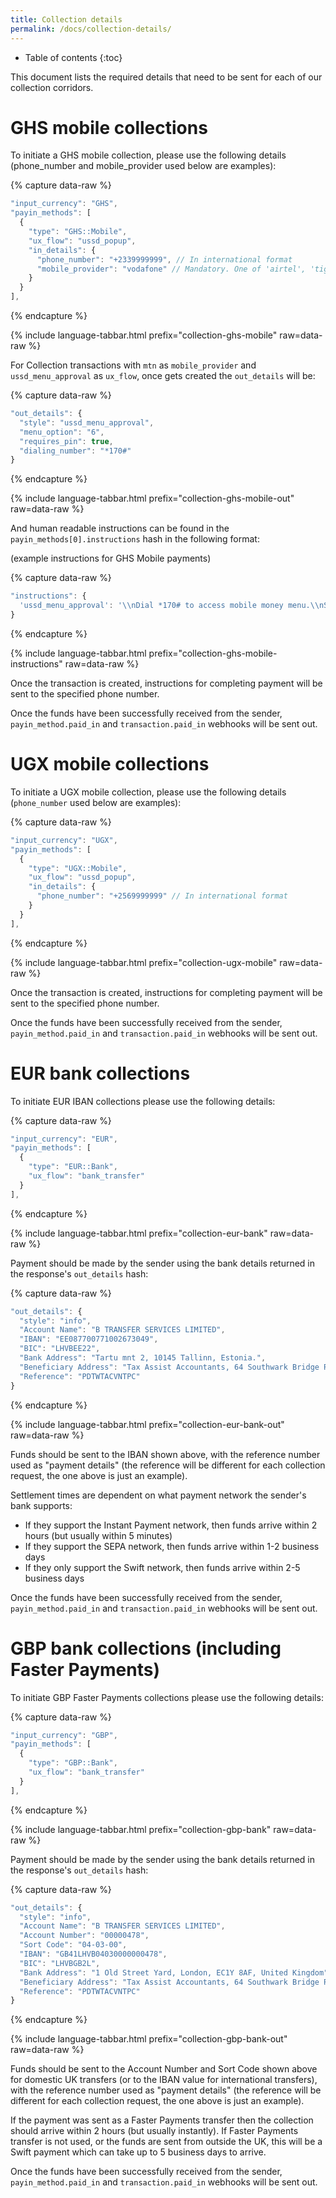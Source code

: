 ```yaml
---
title: Collection details
permalink: /docs/collection-details/
---
```


* Table of contents
{:toc}

This document lists the required details that need to be sent for each of our collection corridors.

# GHS mobile collections

To initiate a GHS mobile collection, please use the following details (phone_number and mobile_provider used below are examples):

{% capture data-raw %}
```javascript
"input_currency": "GHS",
"payin_methods": [
  {
    "type": "GHS::Mobile",
    "ux_flow": "ussd_popup",
    "in_details": {
      "phone_number": "+2339999999", // In international format
      "mobile_provider": "vodafone" // Mandatory. One of 'airtel', 'tigo', 'mtn', 'vodafone'
    }
  }
],
```
{% endcapture %}

{% include language-tabbar.html prefix="collection-ghs-mobile" raw=data-raw %}

For Collection transactions with `mtn` as `mobile_provider` and `ussd_menu_approval` as `ux_flow`, once gets created the `out_details` will be:

{% capture data-raw %}
```javascript
"out_details": {
  "style": "ussd_menu_approval",
  "menu_option": "6",
  "requires_pin": true,
  "dialing_number": "*170#"
}
```
{% endcapture %}

{% include language-tabbar.html prefix="collection-ghs-mobile-out" raw=data-raw %}

And human readable instructions can be found in the `payin_methods[0].instructions` hash in the following format:

(example instructions for GHS Mobile payments)

{% capture data-raw %}
```javascript
"instructions": {
  'ussd_menu_approval': '\\nDial *170# to access mobile money menu.\\nSelect option 6 (My Wallet) and send.\\nChoose option 3 to check "my approvals".\\nChoose the transaction to approve and send.\\nConfirm transaction by choosing option1 (Yes) and send.\\nEnter mobile money pin and send.\\nYou will receive a new message on your mobile phone about the transaction.\\n'
}
```
{% endcapture %}

{% include language-tabbar.html prefix="collection-ghs-mobile-instructions" raw=data-raw %}

Once the transaction is created, instructions for completing payment will be sent to the specified phone number.

Once the funds have been successfully received from the sender, `payin_method.paid_in` and `transaction.paid_in` webhooks will be sent out.

# UGX mobile collections

To initiate a UGX mobile collection, please use the following details (`phone_number` used below are examples):

{% capture data-raw %}
```javascript
"input_currency": "UGX",
"payin_methods": [
  {
    "type": "UGX::Mobile",
    "ux_flow": "ussd_popup",
    "in_details": {
      "phone_number": "+2569999999" // In international format
    }
  }
],
```
{% endcapture %}

{% include language-tabbar.html prefix="collection-ugx-mobile" raw=data-raw %}

Once the transaction is created, instructions for completing payment will be sent to the specified phone number.

Once the funds have been successfully received from the sender, `payin_method.paid_in` and `transaction.paid_in` webhooks will be sent out.

# EUR bank collections

To initiate EUR IBAN collections please use the following details:

{% capture data-raw %}
```javascript
"input_currency": "EUR",
"payin_methods": [
  {
    "type": "EUR::Bank",
    "ux_flow": "bank_transfer"
  }
],
```
{% endcapture %}

{% include language-tabbar.html prefix="collection-eur-bank" raw=data-raw %}

Payment should be made by the sender using the bank details returned in the response's `out_details` hash:

{% capture data-raw %}
```javascript
"out_details": {
  "style": "info",
  "Account Name": "B TRANSFER SERVICES LIMITED",
  "IBAN": "EE087700771002673049",
  "BIC": "LHVBEE22",
  "Bank Address": "Tartu mnt 2, 10145 Tallinn, Estonia.",
  "Beneficiary Address": "Tax Assist Accountants, 64 Southwark Bridge Road, London SE1 0AS",
  "Reference": "PDTWTACVNTPC"
}
```
{% endcapture %}

{% include language-tabbar.html prefix="collection-eur-bank-out" raw=data-raw %}

Funds should be sent to the IBAN shown above, with the reference number used as "payment details" (the reference will be different for each collection request, the one above is just an example).

Settlement times are dependent on what payment network the sender's bank supports:
* If they support the Instant Payment network, then funds arrive within 2 hours (but usually within 5 minutes)
* If they support the SEPA network, then funds arrive within 1-2 business days
* If they only support the Swift network, then funds arrive within 2-5 business days

Once the funds have been successfully received from the sender, `payin_method.paid_in` and `transaction.paid_in` webhooks will be sent out.

# GBP bank collections (including Faster Payments)

To initiate GBP Faster Payments collections please use the following details:

{% capture data-raw %}
```javascript
"input_currency": "GBP",
"payin_methods": [
  {
    "type": "GBP::Bank",
    "ux_flow": "bank_transfer"
  }
],
```
{% endcapture %}

{% include language-tabbar.html prefix="collection-gbp-bank" raw=data-raw %}

Payment should be made by the sender using the bank details returned in the response's `out_details` hash:

{% capture data-raw %}
```javascript
"out_details": {
  "style": "info",
  "Account Name": "B TRANSFER SERVICES LIMITED",
  "Account Number": "00000478",
  "Sort Code": "04-03-00",
  "IBAN": "GB41LHVB04030000000478",
  "BIC": "LHVBGB2L",
  "Bank Address": "1 Old Street Yard, London, EC1Y 8AF, United Kingdom",
  "Beneficiary Address": "Tax Assist Accountants, 64 Southwark Bridge Road, London SE1 0AS",
  "Reference": "PDTWTACVNTPC"
}
```
{% endcapture %}

{% include language-tabbar.html prefix="collection-gbp-bank-out" raw=data-raw %}

Funds should be sent to the Account Number and Sort Code shown above for domestic UK transfers (or to the IBAN value for international transfers), with the reference number used as "payment details" (the reference will be different for each collection request, the one above is just an example).

If the payment was sent as a Faster Payments transfer then the collection should arrive within 2 hours (but usually instantly). If Faster Payments transfer is not used, or the funds are sent from outside the UK, this will be a Swift payment which can take up to 5 business days to arrive.

Once the funds have been successfully received from the sender, `payin_method.paid_in` and `transaction.paid_in` webhooks will be sent out.
